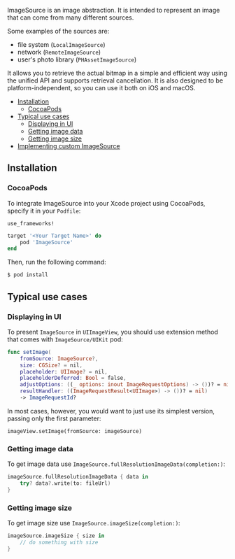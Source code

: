 ImageSource is an image abstraction. It is intended to represent an image that can come from many different sources.

Some examples of the sources are:
* file system (`LocalImageSource`)
* network (`RemoteImageSource`)
* user's photo library (`PHAssetImageSource`)

It allows you to retrieve the actual bitmap in a simple and efficient way using the unified API and supports retrieval cancellation.
It is also designed to be platform-independent, so you can use it both on iOS and macOS.

* [Installation](#installation)
  * [CocoaPods](#installation-cocoapods)
* [Typical use cases](#use-cases)
  * [Displaying in UI](#displaying-in-ui)
  * [Getting image data](#getting-image-data)
  * [Getting image size](#getting-image-size)
* [Implementing custom ImageSource](#custom-imagesource)

## <a name="installation" /> Installation
### <a name="installation-cocoapods" /> CocoaPods

To integrate ImageSource into your Xcode project using CocoaPods, specify it in your `Podfile`:

```ruby
use_frameworks!

target '<Your Target Name>' do
    pod 'ImageSource'
end
```

Then, run the following command:

```bash
$ pod install
```

## <a name="use-cases" />Typical use cases
### <a name="displaying-in-ui" />Displaying in UI
To present `ImageSource` in `UIImageView`, you should use extension method that comes with `ImageSource/UIKit` pod:

```swift
func setImage(
    fromSource: ImageSource?,
    size: CGSize? = nil,
    placeholder: UIImage? = nil,
    placeholderDeferred: Bool = false,
    adjustOptions: ((_ options: inout ImageRequestOptions) -> ())? = nil,
    resultHandler: ((ImageRequestResult<UIImage>) -> ())? = nil)
    -> ImageRequestId?
```

In most cases, however, you would want to just use its simplest version, passing only the first parameter:

`imageView.setImage(fromSource: imageSource)`

### <a name="getting-image-data" />Getting image data
To get image data use `ImageSource.fullResolutionImageData(completion:)`:

```swift
imageSource.fullResolutionImageData { data in
    try? data?.write(to: fileUrl)
}
```

### <a name="getting-image-size" />Getting image size
To get image size use `ImageSource.imageSize(completion:)`:

```swift
imageSource.imageSize { size in
    // do something with size
}
```
